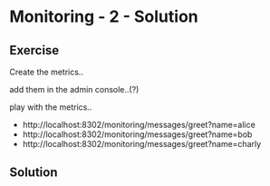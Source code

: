 # Monitoring - 2 - Solution

## Exercise

Create the metrics..

add them in the admin console..(?)

play with the metrics..
- http://localhost:8302/monitoring/messages/greet?name=alice
- http://localhost:8302/monitoring/messages/greet?name=bob
- http://localhost:8302/monitoring/messages/greet?name=charly

## Solution

